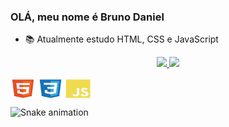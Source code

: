### OLÁ, meu nome é Bruno Daniel


- 📚 Atualmente estudo HTML, CSS e JavaScript
<div align="center">
  
  <a href =" https://github.com/anuraghazra/github-readme-stats "> 
  <img align =" center " src =" https://github-readme-stats.vercel.app/api/pin/ ?username=anuraghazra&repo=github-readme-stats "/>
 </a> 
<a  href =" https://github.com/anuraghazra/convoychat "> 
  <img align =" center " src =" https://github -readme-stats.vercel.app/api/pin/?username=anuraghazra&repo=convoychat "/>
 </a>
    
</div>
  <br>
<div>
  
  <img align="center" alt="bruno-HTML" height="30" width="40" src="https://raw.githubusercontent.com/devicons/devicon/master/icons/html5/html5-original.svg">
  <img align="center" alt="bruno-CSS" height="30" width="40" src="https://raw.githubusercontent.com/devicons/devicon/master/icons/css3/css3-original.svg">
  <img align="center" alt="bruno-Js" height="30" width="40" src="https://raw.githubusercontent.com/devicons/devicon/master/icons/javascript/javascript-plain.svg">
  
  
   ![Snake animation](https://github.com/BrunoD4niel/ellen2121/blob/output/github-contribution-grid-snake.svg)
</div> 
  
  

  
